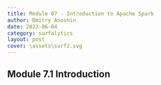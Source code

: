 ```yaml
---
title: Module 07 - Introduction to Apache Spark
author: Dmitry Anoshin 
date: 2023-06-04
category: surfalytics
layout: post
cover: \assets\surf2.svg
---
```



Module 7.1 Introduction
-------------